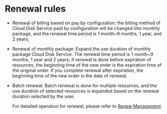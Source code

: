 # Renewal rules



- Renewal of billing based on pay by configuration: the billing method of Cloud Disk Service paid by configuration will be changed into monthly package, and the renewal time period is 1 month~9 months, 1 year, and 2 years;



- Renewal of monthly package: Expand the use duration of monthly package Cloud Disk Service. The renewal time period is 1 month~9 months, 1 year and 2 years; if renewal is done before expiration of resources, the beginning time of the new order is the expiration time of the original order. If you complete renewal after expiration, the beginning time of the new order is the date of renewal.



- Batch renewal: Batch renewal is done for multiple resources, and the use duration of selected resources is expanded based on the renewal duration selected by the user.

	For detailed operation for renewal, please refer to [Renew Management](https://www.jdcloud.com/help/detail/1414/isCatalog/1).